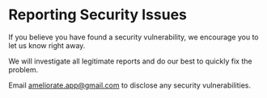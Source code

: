 # Reporting Security Issues

If you believe you have found a security vulnerability, we encourage you to let us know right away.

We will investigate all legitimate reports and do our best to quickly fix the problem.

Email ameliorate.app@gmail.com to disclose any security vulnerabilities.
